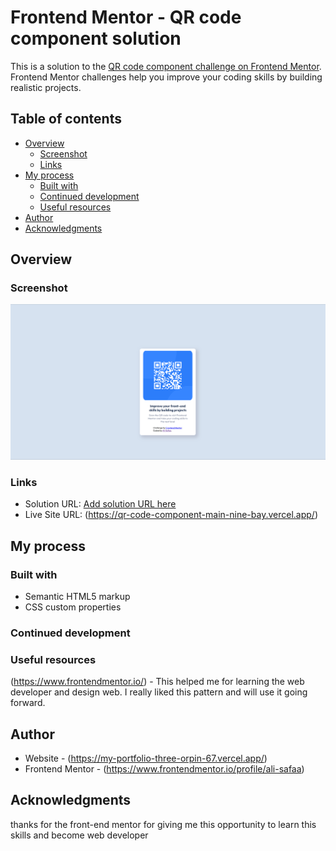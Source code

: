 # Frontend Mentor - QR code component solution

This is a solution to the [QR code component challenge on Frontend Mentor](https://www.frontendmentor.io/challenges/qr-code-component-iux_sIO_H). Frontend Mentor challenges help you improve your coding skills by building realistic projects. 

## Table of contents

- [Overview](#overview)
  - [Screenshot](#screenshot)
  - [Links](#links)
- [My process](#my-process)
  - [Built with](#built-with)
  - [Continued development](#continued-development)
  - [Useful resources](#useful-resources)
- [Author](#author)
- [Acknowledgments](#acknowledgments)

## Overview

### Screenshot

![](./screenshot.png)

### Links

- Solution URL: [Add solution URL here](https://your-solution-url.com)
- Live Site URL: (https://qr-code-component-main-nine-bay.vercel.app/)

## My process

### Built with

- Semantic HTML5 markup
- CSS custom properties

### Continued development

### Useful resources

(https://www.frontendmentor.io/) - This helped me for learning the web developer and design web. I really liked this pattern and will use it going forward.

## Author

- Website - (https://my-portfolio-three-orpin-67.vercel.app/)
- Frontend Mentor - (https://www.frontendmentor.io/profile/ali-safaa)

## Acknowledgments

thanks for the front-end mentor for giving me this opportunity to learn this skills and become web developer